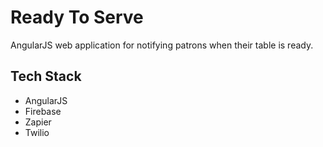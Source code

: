 # Ready To Serve
AngularJS web application for notifying patrons when their table is ready.

## Tech Stack
- AngularJS
- Firebase
- Zapier
- Twilio
